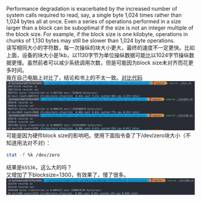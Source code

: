 Performance degradation is exacerbated by the increased number of system calls required to read, say, a single byte 1,024 times rather than 1,024 bytes all at once. Even a series of operations performed in a size larger than a block can be suboptimal if the size is not an integer multiple of the block size. For example, if the block size is one kilobyte, operations in chunks of 1,130 bytes may still be slower than 1,024 byte operations.    
读写相同大小的字符数，每一次操纵的块大小更大，最终的速度不一定更快。比如上面，设备的块大小是1kb，以1130字节为单位操纵数据可能比以1024字节操纵数据更慢。虽然前者可以减少系统调用次数，但是可能因为block size未对齐而花更多时间。     
我在自己电脑上对比了，结论和书上的不太一致。[对比代码](./block-size/)
![](./images/block-size.png)可能是因为硬件block size的影响吧。使用下面指令查了下/dev/zero块大小（不知道用法对不对）：
```bash
stat -f %k /dev/zero
```    
结果是`65536`，这么大的吗？     
又增加了下blocksize=1300，有效果了，慢了很多。
![](./images/block-size1300.png)